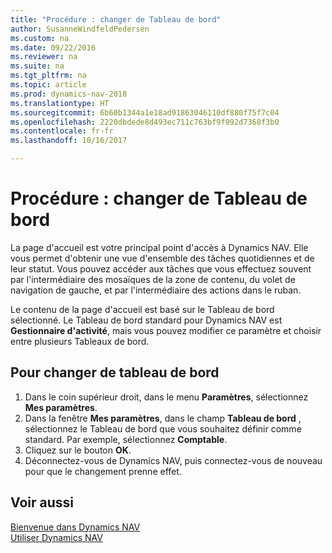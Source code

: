 ```yaml
---
title: "Procédure : changer de Tableau de bord"
author: SusanneWindfeldPedersen
ms.custom: na
ms.date: 09/22/2016
ms.reviewer: na
ms.suite: na
ms.tgt_pltfrm: na
ms.topic: article
ms.prod: dynamics-nav-2018
ms.translationtype: HT
ms.sourcegitcommit: 6b60b1344a1e18ad91863046110df880f75f7c04
ms.openlocfilehash: 2220dbdede8d493ec711c763bf9f092d7368f3b0
ms.contentlocale: fr-fr
ms.lasthandoff: 10/16/2017

---
```


# <a name="how-to-change-the-role-center"></a>Procédure : changer de Tableau de bord
La page d'accueil est votre principal point d'accès à Dynamics NAV. Elle vous permet d'obtenir une vue d'ensemble des tâches quotidiennes et de leur statut. Vous pouvez accéder aux tâches que vous effectuez souvent par l'intermédiaire des mosaïques de la zone de contenu, du volet de navigation de gauche, et par l'intermédiaire des actions dans le ruban.

Le contenu de la page d'accueil est basé sur le Tableau de bord sélectionné. Le Tableau de bord standard pour Dynamics NAV est **Gestionnaire d'activité**, mais vous pouvez modifier ce paramètre et choisir entre plusieurs Tableaux de bord.

## <a name="to-change-role-center"></a>Pour changer de tableau de bord
1. Dans le coin supérieur droit, dans le menu **Paramètres**, sélectionnez **Mes paramètres**.
2. Dans la fenêtre **Mes paramètres**, dans le champ **Tableau de bord** , sélectionnez le Tableau de bord que vous souhaitez définir comme standard. Par exemple, sélectionnez **Comptable**.
3. Cliquez sur le bouton **OK**.
4. Déconnectez-vous de Dynamics NAV, puis connectez-vous de nouveau pour que le changement prenne effet.

## <a name="see-also"></a>Voir aussi
[Bienvenue dans Dynamics NAV](across-get-started.md)  
[Utiliser Dynamics NAV](ui-work-product.md)  

